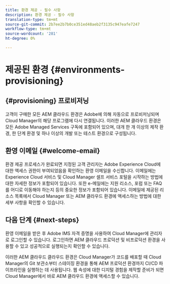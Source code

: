 ```yaml
---
title: 환경 제공 - 필수 사항
description: 환경 제공 - 필수 사항
translation-type: tm+mt
source-git-commit: 2b7ee2b7b0ce351ed48aeb2f3135c947eafe7247
workflow-type: tm+mt
source-wordcount: '281'
ht-degree: 0%

---
```



# 제공된 환경 {#environments-provisioning}

## {#provisioning} 프로비저닝

고객이 구매한 모든 AEM 클라우드 환경은 Adobe에 의해 자동으로 프로비저닝되며 Cloud Manager의 해당 프로그램에 다시 연결됩니다. 이러한 AEM 클라우드 환경은 모든 Adobe Managed Services 구독에 포함되어 있으며, 대개 한 개 이상의 제작 환경, 한 단계 환경 및 하나 이상의 개발 또는 테스트 환경으로 구성됩니다.

## 환영 이메일 {#welcome-email}

환경 제공 프로세스가 완료되면 지정된 고객 관리자는 Adobe Experience Cloud에 대한 액세스 권한이 부여되었음을 확인하는 환영 이메일을 수신합니다. 이메일에는 Experience Cloud 서비스 및 Cloud Manager 셀프 서비스 포털을 시작하는 방법에 대한 자세한 정보가 포함되어 있습니다. 또한 e-메일에는 지원 리소스, 포럼 또는 FAQ를 어디로 이동해야 하는지 등의 중요한 정보가 포함되어 있습니다. 이메일에 제공된 리소스 목록에서 Cloud Manager 또는 AEM 클라우드 환경에 액세스하는 방법에 대한 세부 사항을 확인할 수 있습니다.

## 다음 단계 {#next-steps}

환영 이메일을 받은 후 Adobe IMS 자격 증명을 사용하여 Cloud Manager에 관리자로 로그인할 수 있습니다. 로그인하면 AEM 클라우드 프로덕션 및 비프로덕션 환경을 사용할 수 있고 성공적으로 실행되는지 확인할 수 있습니다.

이러한 AEM 클라우드 클라우드 환경은 Cloud Manager가 코드를 배포할 때 Cloud Manager의 Git 보관소부터 스테이징 환경을 통해 AEM 프로덕션 환경까지 CI/CD 파이프라인을 실행하는 데 사용됩니다. 웹 속성에 대한 디지털 경험을 제작할 준비가 되면 Cloud Manager에서 바로 AEM 클라우드 환경에 액세스할 수 있습니다.